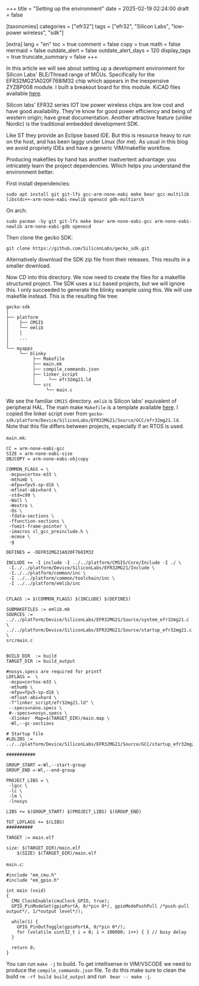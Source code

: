 +++
title = "Setting up the environment"
date = 2025-02-19 02:24:00
draft = false

[taxonomies]
categories = ["efr32"]
tags = ["efr32", "Silicon Labs", "low-power wireless", "sdk"]

[extra]
lang = "en"
toc = true
comment = false
copy = true
math = false
mermaid = false
outdate_alert = false
outdate_alert_days = 120
display_tags = true
truncate_summary = false
+++

In this article we will see about setting up a development environment for Silicon Labs' BLE/Thread range of MCUs. Specifically for the EFR32MG21A020F768IM32 chip which appears in the inexpensive ZYZBP008 module. I built a breakout board for this module. KiCAD files available [here](https://github.com/ntn888/efr32_breakout).

Silicon labs' EFR32 series IOT low power wireless chips are low cost and have good availability. They're know for good power efficiency and being of western origin; have great documentation. Another attractive feature (unlike Nordic) is the traditional embedded development SDK.

Like ST they provide an Eclipse based IDE. But this is resource heavy to run on the host, and has been laggy under Linux (for me). As usual in this blog we avoid propriety IDEs and have a generic VIM/makefile workflow.

Producing makefiles by hand has another inadvertent advantage: you intricately learn the project dependencies. Which helps you understand the environment better.

First install dependencies:

```
sudo apt install git git-lfs gcc-arm-none-eabi make bear gcc-multilib libstdc++-arm-none-eabi-newlib openocd gdb-multiarch
```
On arch:

```
sudo pacman -Sy git git-lfs make bear arm-none-eabi-gcc arm-none-eabi-newlib arm-none-eabi-gdb openocd
```

Then clone the gecko SDK:

```
git clone https://github.com/SiliconLabs/gecko_sdk.git 
```

Alternatively download the SDK zip file from their releases. This results in a smaller download.

Now CD into this directory. We now need to create the files for a makefile structured project. The SDK uses a `SLC` based projects, but we will ignore this. I only succeeded to generate the blinky example using this. We will use makefile instead. This is the resulting file tree:

```
gecko-sdk
|
├── platform
│    ├── CMSIS
│    └── emlib
│    │
│    ...
│
└── myapps
     └── blinky
          ├── Makefile
          ├── main.mk
          ├── compile_commands.json
          ├── linker_script
          │     └── efr32mg21.ld
          └── src
               └── main.c
```

We see the familiar `CMSIS` directory. `emlib` is Silicon labs' equivalent of peripheral HAL. The main make `Makefile` is a template available [here](https://github.com/arturlangner/EFM32_makefile_project/blob/master/Makefile). I copied the linker script over from `gecko-sdk/platform/Device/SiliconLabs/EFR32MG21/Source/GCC/efr32mg21.ld`. Note that this file differs between projects, especially if an RTOS is used.

`main.mk`:

```
CC = arm-none-eabi-gcc
SIZE = arm-none-eabi-size
OBJCOPY = arm-none-eabi-objcopy

COMMON_FLAGS = \
 -mcpu=cortex-m33 \
 -mthumb \
 -mfpu=fpv5-sp-d16 \
 -mfloat-abi=hard \
 -std=c99 \
 -Wall \
 -Wextra \
 -Os \
 -fdata-sections \
 -ffunction-sections \
 -fomit-frame-pointer \
 -imacros sl_gcc_preinclude.h \
 -mcmse \
 -g

DEFINES = -DEFR32MG21A020F768IM32

INCLUDE += -I include -I ../../platform/CMSIS/Core/Include -I ./ \
 -I../../platform/Device/SiliconLabs/EFR32MG21/Include \
 -I../../platform/common/inc \
 -I ../../platform/common/toolchain/inc \
 -I ../../platform/emlib/inc


CFLAGS := $(COMMON_FLAGS) $(INCLUDE) $(DEFINES)

SUBMAKEFILES := emlib.mk
SOURCES := ../../platform/Device/SiliconLabs/EFR32MG21/Source/system_efr32mg21.c \
../../platform/Device/SiliconLabs/EFR32MG21/Source/startup_efr32mg21.c \
src/main.c


BUILD_DIR  := build
TARGET_DIR := build_output

#nosys.specs are required for printf
LDFLAGS =  \
 -mcpu=cortex-m33 \
 -mthumb \
 -mfpu=fpv5-sp-d16 \
 -mfloat-abi=hard \
 -T"linker_script/efr32mg21.ld" \
 --specs=nano.specs \
 #--specs=nosys.specs \
 -Xlinker -Map=$(TARGET_DIR)/main.map \
 -Wl,--gc-sections
 
# Startup file
#LDLIBS := ../../platform/Device/SiliconLabs/EFR32MG21/Source/GCC/startup_efr32mg21.S

###########

GROUP_START =-Wl,--start-group
GROUP_END =-Wl,--end-group

PROJECT_LIBS = \
 -lgcc \
 -lc \
 -lm \
 -lnosys

LIBS += $(GROUP_START) $(PROJECT_LIBS) $(GROUP_END)

TGT_LDFLAGS += $(LIBS)
##########

TARGET := main.elf

size: $(TARGET_DIR)/main.elf
	$(SIZE) $(TARGET_DIR)/main.elf

```

`main.c`:

```
#include "em_cmu.h"
#include "em_gpio.h"

int main (void)
{
  CMU_ClockEnable(cmuClock_GPIO, true);
  GPIO_PinModeSet(gpioPortA, 0/*pin 0*/, gpioModePushPull /*push-pull output*/, 1/*output level*/);
  
  while(1) {
    GPIO_PinOutToggle(gpioPortA, 0/*pin 0*/);
    for (volatile uint32_t i = 0; i < 100000; i++) { } // busy delay
  }
  
  return 0;
}

```

You can run `make -j` to build. To get intellisense in VIM/VSCODE we need to produce the `compile_commands.json` file. To do this make sure to clean the build `rm -rf build build_output` and run ` bear -- make -j`.
